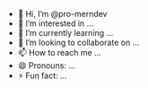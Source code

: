 - 👋 Hi, I’m @pro-merndev
- 👀 I’m interested in ...
- 🌱 I’m currently learning ...
- 💞️ I’m looking to collaborate on ...
- 📫 How to reach me ...
- 😄 Pronouns: ...
- ⚡ Fun fact: ...

<!---
pro-merndev/pro-merndev is a ✨ special ✨ repository because its `README.md` (this file) appears on your GitHub profile.
You can click the Preview link to take a look at your changes.
--->
